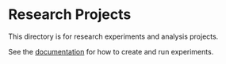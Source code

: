 # Research Projects

This directory is for research experiments and analysis projects.

See the [documentation](docs/) for how to create and run experiments.
